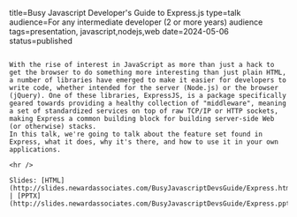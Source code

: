title=Busy Javascript Developer's Guide to Express.js
type=talk
audience=For any intermediate developer (2 or more years) audience
tags=presentation, javascript,nodejs,web
date=2024-05-06
status=published
~~~~~~

With the rise of interest in JavaScript as more than just a hack to get the browser to do something more interesting than just plain HTML, a number of libraries have emerged to make it easier for developers to write code, whether intended for the server (Node.js) or the browser (jQuery). One of these libraries, ExpressJS, is a package specifically geared towards providing a healthy collection of "middleware", meaning a set of standardized services on top of raw TCP/IP or HTTP sockets, making Express a common building block for building server-side Web (or otherwise) stacks.
In this talk, we're going to talk about the feature set found in Express, what it does, why it's there, and how to use it in your own applications.
    
<hr />

Slides: [HTML](http://slides.newardassociates.com/BusyJavascriptDevsGuide/Express.html) | [PPTX](http://slides.newardassociates.com/BusyJavascriptDevsGuide/Express.pptx)
